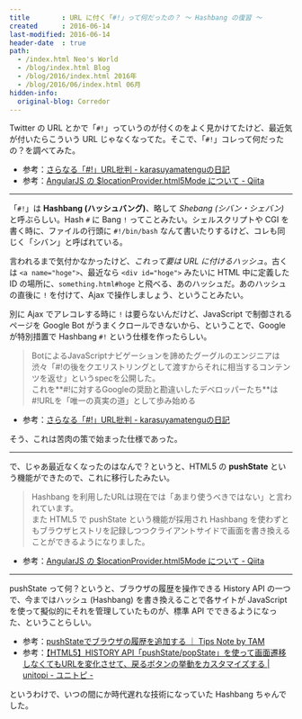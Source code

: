 ```yaml
---
title        : URL に付く「#!」って何だったの？ ～ Hashbang の復習 ～
created      : 2016-06-14
last-modified: 2016-06-14
header-date  : true
path:
  - /index.html Neo's World
  - /blog/index.html Blog
  - /blog/2016/index.html 2016年
  - /blog/2016/06/index.html 06月
hidden-info:
  original-blog: Corredor
---
```


Twitter の URL とかで「`#!`」っていうのが付くのをよく見かけてたけど、最近気が付いたらこういう URL じゃなくなってた。そこで、「`#!`」コレって何だったの？を調べてみた。

- 参考：[さらなる「#!」URL批判 - karasuyamatenguの日記](http://d.hatena.ne.jp/karasuyamatengu/20110212/1297465199)
- 参考：[AngularJS の $locationProvider.html5Mode について - Qiita](http://qiita.com/shogogg/items/542bd6d18f777bcc24bc)

---

「`#!`」は **Hashbang (ハッシュバング)**、略して _Shebang (シバン・シェバン)_ と呼ぶらしい。Hash `#` に Bang `!` ってことみたい。シェルスクリプトや CGI を書く時に、ファイルの行頭に `#!/bin/bash` なんて書いたりするけど、コレも同じく「シバン」と呼ばれている。

言われるまで気付かなかったけど、_これって要は URL に付けるハッシュ_。古くは `<a name="hoge">`、最近なら `<div id="hoge">` みたいに HTML 中に定義した ID の場所に、`something.html#hoge` と飛べる、あのハッシュだ。あのハッシュの直後に `!` を付けて、Ajax で操作しましょう、ということみたい。

別に Ajax でアレコレする時に `!` は要らないんだけど、JavaScript で制御されるページを Google Bot がうまくクロールできないから、ということで、Google が特別措置で Hashbang `#!` という仕様を作ったらしい。

> BotによるJavaScriptナビゲーションを諦めたグーグルのエンジニアは渋々「#!の後をクエリストリングとして渡すからそれに相当するコンテンツを返せ」というspecを公開した。  
> これを**#!に対するGoogleの奨励と勘違いしたデベロッパーたち**は#!URLを「唯一の真実の道」として歩み始める

- 参考：[さらなる「#!」URL批判 - karasuyamatenguの日記](http://d.hatena.ne.jp/karasuyamatengu/20110212/1297465199)

そう、これは苦肉の策で始まった仕様であった。

---

で、じゃあ最近なくなったのはなんで？というと、HTML5 の **pushState** という機能ができたので、これに移行したみたい。

> Hashbang を利用したURLは現在では「あまり使うべきではない」と言われています。  
> また HTML5 で pushState という機能が採用され Hashbang を使わずともブラウザヒストリを記録しつつクライアントサイドで画面を書き換えることができるようになりました。

- 参考：[AngularJS の $locationProvider.html5Mode について - Qiita](http://qiita.com/shogogg/items/542bd6d18f777bcc24bc)

---

pushState って何？というと、ブラウザの履歴を操作できる History API の一つで、今まではハッシュ (Hashbang) を書き換えることで各サイトが JavaScript を使って擬似的にそれを管理していたものが、標準 API でできるようになった、ということらしい。

- 参考：[pushStateでブラウザの履歴を追加する ｜ Tips Note by TAM](http://www.tam-tam.co.jp/tipsnote/html_css/post5294.html)
- 参考：[【HTML5】HISTORY API「pushState/popState」を使って画面遷移しなくてもURLを変化させて、戻るボタンの挙動をカスタマイズする | unitopi - ユニトピ -](http://unitopi.com/html5-historyapi/)

というわけで、いつの間にか時代遅れな技術になっていた Hashbang ちゃんでした。
